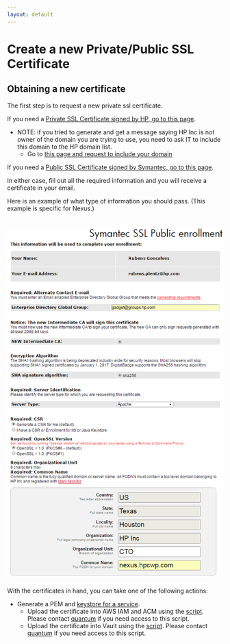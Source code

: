 ```yaml
---
layout: default
---
```

# Create a new Private/Public SSL Certificate

## Obtaining a new certificate

The first step is to request a new private ssl certificate.

If you need a [Private SSL Certificate signed by HP, go to this page](https://mydigitalbadge.hp.com/hp/client/sslPrivateEnroll.php).
  - NOTE: if you tried to generate and get a message saying HP Inc is not owner of the domain you are trying to use, you need to ask IT to include this domain to the HP domain list.
    - Go to [this page and request to include your domain](https://support.mydigitalbadge.hp.com/ssl-domain-add)

If you need a [Public SSL Certificate signed by Symantec, go to this page](https://mydigitalbadge.hp.com/hp/client/sslPublicStart.php).

In either case, fill out all the required information and you will receive a certificate in your email.

Here is an example of what type of information you should pass. (This example is specific for Nexus.)

# ![Example of SSL enrollment](./public_ssl_enrollment.PNG)

With the certificates in hand, you can take one of the following actions:

* Generate a PEM and [keystore for a service](creating_service_keystore.md).
  * Upload the certificate into AWS IAM and ACM using the [script](https://github.azc.ext.hp.com/cwp-set/devops/blob/master/hpid/cert/upload.sh). Please contact [quantum](https://pages.github.azc.ext.hp.com/cwp/gcd-quantum/team/) if you need access to this script.
  * Upload the certificate into Vault using the [script](https://github.azc.ext.hp.com/cwp-set/devops/blob/master/hpid/cert/certs_vault_load.py). Please contact [quantum](https://pages.github.azc.ext.hp.com/cwp/gcd-quantum/team/) if you need access to this script.
